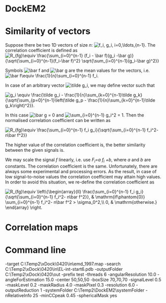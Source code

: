 # DockEM2

<h1>Similarity of vectors</h1>

Suppose there be two 1D vectors of size <i>n</i>: <img src="https://latex.codecogs.com/svg.latex?\inline&space;f_i,&space;g_i,&space;i=0,\ldots,{n-1}" title="f_i, g_i, i=0,\ldots,{n-1}" />. The correlation coefficient is defined as
<img src="https://latex.codecogs.com/svg.latex?R_{fg}\equiv&space;\frac{\sum_{i=0}^{n-1}&space;(f_i&space;-&space;\bar&space;f)(g_i&space;-\bar&space;g)}{\sqrt{\sum_{i=0}^{n-1}(f_i-\bar&space;f)^2}&space;\sqrt{\sum_{i=0}^{n-1}(g_i-\bar&space;g)^2}}" title="R_{fg}\equiv \frac{\sum_{i=0}^{n-1} (f_i - \bar f)(g_i -\bar g)}{\sqrt{\sum_{i=0}^{n-1}(f_i-\bar f)^2} \sqrt{\sum_{i=0}^{n-1}(g_i-\bar g)^2}}" />

Symbols <img src="https://latex.codecogs.com/svg.latex?\inline&space;\bar&space;f" title="\bar f" /> and <img src="https://latex.codecogs.com/svg.latex?\inline&space;\bar&space;g" title="\bar g" /> are the mean values for the vectors, i.e. 
<img src="https://latex.codecogs.com/svg.latex?\inline&space;\bar&space;f\equiv&space;\frac{1}{n}\sum_{i=0}^{n-1}&space;f_i" title="\bar f\equiv \frac{1}{n}\sum_{i=0}^{n-1} f_i" />.

In case of an arbitrary vector <img src="https://latex.codecogs.com/svg.latex?\inline&space;\tilde&space;g_i" title="\tilde g_i" />, we may define vector such that

<img src="https://latex.codecogs.com/svg.latex?g_i&space;\equiv&space;\frac{\tilde&space;g_i&space;-&space;\frac{1}{n}\sum_{k=0}^{n-1}\tilde&space;g_k}{\sqrt{\sum_{p=0}^{n-1}\left(\tilde&space;g_p&space;-&space;\frac{1}{n}\sum_{k=0}^{n-1}\tilde&space;g_k\right)^2}}." title="g_i \equiv \frac{\tilde g_i - \frac{1}{n}\sum_{k=0}^{n-1}\tilde g_k}{\sqrt{\sum_{p=0}^{n-1}\left(\tilde g_p - \frac{1}{n}\sum_{k=0}^{n-1}\tilde g_k\right)^2}}." />

In this case <img src="https://latex.codecogs.com/svg.latex?\inline&space;\bar&space;g&space;=&space;0" title="\bar g = 0" /> and 
<img src="https://latex.codecogs.com/svg.latex?\inline&space;\sum_{i=0}^{n-1}&space;g_i^2&space;=&space;1" title="\sum_{i=0}^{n-1} g_i^2 = 1" />.
Then the normalised correlation coefficient can be written as

<img src="https://latex.codecogs.com/svg.latex?R_{fg}\equiv&space;\frac{\sum_{i=0}^{n-1}&space;f_i&space;g_i}{\sqrt{\sum_{i=0}^{n-1}&space;f_i^2-&space;n\bar&space;f^2}}" title="R_{fg}\equiv \frac{\sum_{i=0}^{n-1} f_i g_i}{\sqrt{\sum_{i=0}^{n-1} f_i^2- n\bar f^2}}"/>

The higher value of the correlation coefficient is, the better similarity between the given signals is.

We may scale the signal <i>f</i> linearly, i.e. use <i>F<sub>i</sub>=a f<sub>i</sub> +b</i>, where <i>a</i> and <i>b</i> are constants. The correlation coefficient is the same. Unfortunately, there are always some experimental and processing errors. As the result, in case of low signal-to-noise values the correlation coefficient may attain high values. In order to avoid this situation, we re-define the correlation coefficient as

<img src="https://latex.codecogs.com/svg.latex?R_{fg}\equiv&space;\left\{\begin{array}{ll}&space;\frac{\sum_{i=0}^{n-1}&space;f_i&space;g_i}{\sqrt{\sum_{i=0}^{n-1}&space;f_i^2-&space;n\bar&space;f^2}},&space;&&space;\mathrm{if\phantom{0}}&space;\sum_{i=0}^{n-1}&space;f_i^2-&space;n\bar&space;f^2&space;>&space;\sigma_0^2,\\&space;0,&space;&&space;\mathrm{otherwise.}&space;\end{array}&space;\right." title="R_{fg}\equiv \left\{\begin{array}{ll} \frac{\sum_{i=0}^{n-1} f_i g_i}{\sqrt{\sum_{i=0}^{n-1} f_i^2- n\bar f^2}}, & \mathrm{if\phantom{0}} \sum_{i=0}^{n-1} f_i^2- n\bar f^2 > \sigma_0^2,\\ 0, & \mathrm{otherwise.} \end{array} \right." />

<h1>Correlation maps</h1>


<h1>Command line</h1>



-target C:\Temp2\xDock\0420\in\emd_1997.map -search C:\Temp2\xDock\0420\in\EL-int-start6.pdb -outputFolder C:\Temp2\xDock\0420\out -prefix test -threads 6 -angularResolution 10.0 -angleForEstimation 15.0 -center 50,50,50 -boxSize 70,70,70  -signalLevel 0.5 -maskLevel 0.2 -maskRadius 4.0 -maskPixel 0.3 -resolution 6.0 -outputReduction 1 -systemFolder C:\Temp2\DockEM2\systemFolder -nRelativeInfo 25 -minCCpeak 0.45 -sphericalMask yes
